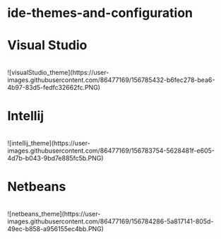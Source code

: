 # ide-themes-and-configuration

<h1>Visual Studio</h1> <br>
![visualStudio_theme](https://user-images.githubusercontent.com/86477169/156785432-b6fec278-bea6-4b97-83d5-fedfc32662fc.PNG)

<h1>Intellij</h1> <br>
![intellij_theme](https://user-images.githubusercontent.com/86477169/156783754-5628481f-e605-4d7b-b043-9bd7e885fc5b.PNG)

<h1>Netbeans</h1> <br>
![netbeans_theme](https://user-images.githubusercontent.com/86477169/156784286-5a817141-805d-49ec-b858-a956155ec4bb.PNG)
